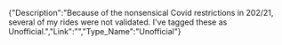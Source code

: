 {"Description":"Because of the nonsensical Covid restrictions in 202/21, several of my rides were not validated. I've tagged these as Unofficial.","Link":"","Type_Name":"Unofficial"}